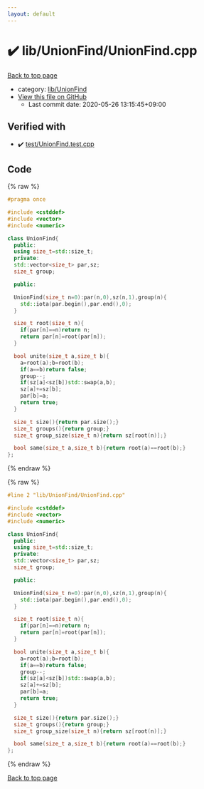 ```yaml
---
layout: default
---
```


<!-- mathjax config similar to math.stackexchange -->
<script type="text/javascript" async
  src="https://cdnjs.cloudflare.com/ajax/libs/mathjax/2.7.5/MathJax.js?config=TeX-MML-AM_CHTML">
</script>
<script type="text/x-mathjax-config">
  MathJax.Hub.Config({
    TeX: { equationNumbers: { autoNumber: "AMS" }},
    tex2jax: {
      inlineMath: [ ['$','$'] ],
      processEscapes: true
    },
    "HTML-CSS": { matchFontHeight: false },
    displayAlign: "left",
    displayIndent: "2em"
  });
</script>

<script type="text/javascript" src="https://cdnjs.cloudflare.com/ajax/libs/jquery/3.4.1/jquery.min.js"></script>
<script src="https://cdn.jsdelivr.net/npm/jquery-balloon-js@1.1.2/jquery.balloon.min.js" integrity="sha256-ZEYs9VrgAeNuPvs15E39OsyOJaIkXEEt10fzxJ20+2I=" crossorigin="anonymous"></script>
<script type="text/javascript" src="../../../assets/js/copy-button.js"></script>
<link rel="stylesheet" href="../../../assets/css/copy-button.css" />


# :heavy_check_mark: lib/UnionFind/UnionFind.cpp

<a href="../../../index.html">Back to top page</a>

* category: <a href="../../../index.html#d8ce77e7929e89891ebe5f859497af18">lib/UnionFind</a>
* <a href="{{ site.github.repository_url }}/blob/master/lib/UnionFind/UnionFind.cpp">View this file on GitHub</a>
    - Last commit date: 2020-05-26 13:15:45+09:00




## Verified with

* :heavy_check_mark: <a href="../../../verify/test/UnionFind.test.cpp.html">test/UnionFind.test.cpp</a>


## Code

<a id="unbundled"></a>
{% raw %}
```cpp
#pragma once

#include <cstddef>
#include <vector>
#include <numeric>

class UnionFind{
  public:
  using size_t=std::size_t;
  private:
  std::vector<size_t> par,sz;
  size_t group;

  public:

  UnionFind(size_t n=0):par(n,0),sz(n,1),group(n){
    std::iota(par.begin(),par.end(),0);
  }

  size_t root(size_t n){
    if(par[n]==n)return n;
    return par[n]=root(par[n]);
  }

  bool unite(size_t a,size_t b){
    a=root(a);b=root(b);
    if(a==b)return false;
    group--;
    if(sz[a]<sz[b])std::swap(a,b);
    sz[a]+=sz[b];
    par[b]=a;
    return true;
  }

  size_t size(){return par.size();}
  size_t groups(){return group;}
  size_t group_size(size_t n){return sz[root(n)];}

  bool same(size_t a,size_t b){return root(a)==root(b);}
};
```
{% endraw %}

<a id="bundled"></a>
{% raw %}
```cpp
#line 2 "lib/UnionFind/UnionFind.cpp"

#include <cstddef>
#include <vector>
#include <numeric>

class UnionFind{
  public:
  using size_t=std::size_t;
  private:
  std::vector<size_t> par,sz;
  size_t group;

  public:

  UnionFind(size_t n=0):par(n,0),sz(n,1),group(n){
    std::iota(par.begin(),par.end(),0);
  }

  size_t root(size_t n){
    if(par[n]==n)return n;
    return par[n]=root(par[n]);
  }

  bool unite(size_t a,size_t b){
    a=root(a);b=root(b);
    if(a==b)return false;
    group--;
    if(sz[a]<sz[b])std::swap(a,b);
    sz[a]+=sz[b];
    par[b]=a;
    return true;
  }

  size_t size(){return par.size();}
  size_t groups(){return group;}
  size_t group_size(size_t n){return sz[root(n)];}

  bool same(size_t a,size_t b){return root(a)==root(b);}
};

```
{% endraw %}

<a href="../../../index.html">Back to top page</a>

